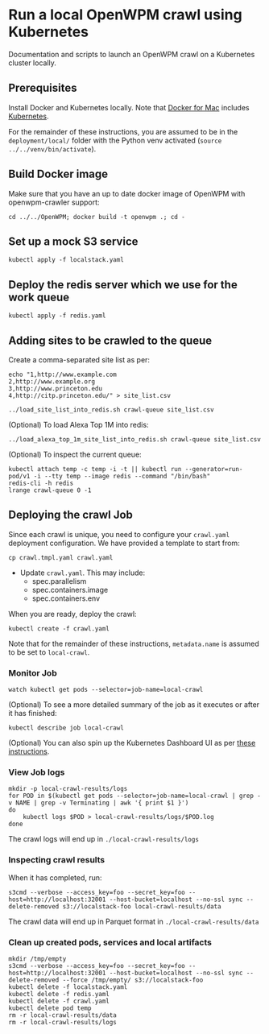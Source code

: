 # Run a local OpenWPM crawl using Kubernetes

Documentation and scripts to launch an OpenWPM crawl on a Kubernetes cluster locally.

## Prerequisites

Install Docker and Kubernetes locally. Note that [Docker for Mac](https://docs.docker.com/docker-for-mac/install/) includes [Kubernetes](https://docs.docker.com/docker-for-mac/#kubernetes).

For the remainder of these instructions, you are assumed to be in the `deployment/local/` folder with the Python venv activated (`source ../../venv/bin/activate`).

## Build Docker image

Make sure that you have an up to date docker image of OpenWPM with openwpm-crawler support:

```
cd ../../OpenWPM; docker build -t openwpm .; cd -
```

## Set up a mock S3 service

```
kubectl apply -f localstack.yaml
```

## Deploy the redis server which we use for the work queue

```
kubectl apply -f redis.yaml
```

## Adding sites to be crawled to the queue

Create a comma-separated site list as per:

```
echo "1,http://www.example.com
2,http://www.example.org
3,http://www.princeton.edu
4,http://citp.princeton.edu/" > site_list.csv

../load_site_list_into_redis.sh crawl-queue site_list.csv 
```

(Optional) To load Alexa Top 1M into redis:

```
../load_alexa_top_1m_site_list_into_redis.sh crawl-queue site_list.csv 
```

(Optional) To inspect the current queue:
```
kubectl attach temp -c temp -i -t || kubectl run --generator=run-pod/v1 -i --tty temp --image redis --command "/bin/bash"
redis-cli -h redis
lrange crawl-queue 0 -1
```

## Deploying the crawl Job

Since each crawl is unique, you need to configure your `crawl.yaml` deployment configuration. We have provided a template to start from:
```
cp crawl.tmpl.yaml crawl.yaml
```

- Update `crawl.yaml`. This may include:
    - spec.parallelism
    - spec.containers.image
    - spec.containers.env

When you are ready, deploy the crawl:

```
kubectl create -f crawl.yaml
```

Note that for the remainder of these instructions, `metadata.name` is assumed to be set to `local-crawl`.

### Monitor Job

```
watch kubectl get pods --selector=job-name=local-crawl
```

(Optional) To see a more detailed summary of the job as it executes or after it has finished:

```
kubectl describe job local-crawl
```

(Optional) You can also spin up the Kubernetes Dashboard UI as per [these instructions](https://kubernetes.io/docs/tasks/access-application-cluster/web-ui-dashboard/#deploying-the-dashboard-ui).

### View Job logs

```
mkdir -p local-crawl-results/logs
for POD in $(kubectl get pods --selector=job-name=local-crawl | grep -v NAME | grep -v Terminating | awk '{ print $1 }')
do
    kubectl logs $POD > local-crawl-results/logs/$POD.log
done
```

The crawl logs will end up in `./local-crawl-results/logs`

### Inspecting crawl results

When it has completed, run:
```
s3cmd --verbose --access_key=foo --secret_key=foo --host=http://localhost:32001 --host-bucket=localhost --no-ssl sync --delete-removed s3://localstack-foo local-crawl-results/data
```

The crawl data will end up in Parquet format in `./local-crawl-results/data`

### Clean up created pods, services and local artifacts

```
mkdir /tmp/empty
s3cmd --verbose --access_key=foo --secret_key=foo --host=http://localhost:32001 --host-bucket=localhost --no-ssl sync --delete-removed --force /tmp/empty/ s3://localstack-foo
kubectl delete -f localstack.yaml
kubectl delete -f redis.yaml
kubectl delete -f crawl.yaml
kubectl delete pod temp
rm -r local-crawl-results/data
rm -r local-crawl-results/logs
```
